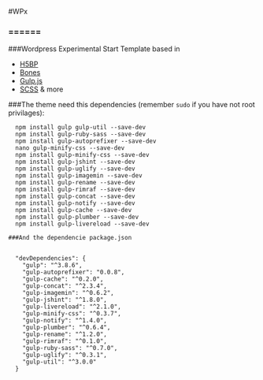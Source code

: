 #WPx
### ======

###Wordpress Experimental Start Template based in


* [H5BP](https://github.com/h5bp/html5-boilerplate)
* [Bones](https://github.com/eddiemachado/bones)
* [Gulp.js](http://gulpjs.com/)
* [SCSS](http://sass-lang.com/) & more

###The theme need this dependencies (remember `sudo` if you have not root privilages):

```
  npm install gulp gulp-util --save-dev
  npm install gulp-ruby-sass --save-dev
  npm install gulp-autoprefixer --save-dev
  nano gulp-minify-css --save-dev
  npm install gulp-minify-css --save-dev
  npm install gulp-jshint --save-dev
  npm install gulp-uglify --save-dev
  npm install gulp-imagemin --save-dev
  npm install gulp-rename --save-dev
  npm install gulp-rimraf --save-dev
  npm install gulp-concat --save-dev
  npm install gulp-notify --save-dev
  npm install gulp-cache --save-dev
  npm install gulp-plumber --save-dev
  npm install gulp-livereload --save-dev

###And the dependencie package.json


  "devDependencies": {
    "gulp": "^3.8.6",
    "gulp-autoprefixer": "0.0.8",
    "gulp-cache": "^0.2.0",
    "gulp-concat": "^2.3.4",
    "gulp-imagemin": "^0.6.2",
    "gulp-jshint": "^1.8.0",
    "gulp-livereload": "^2.1.0",
    "gulp-minify-css": "^0.3.7",
    "gulp-notify": "^1.4.0",
    "gulp-plumber": "^0.6.4",
    "gulp-rename": "^1.2.0",
    "gulp-rimraf": "^0.1.0",
    "gulp-ruby-sass": "^0.7.0",
    "gulp-uglify": "^0.3.1",
    "gulp-util": "^3.0.0"
  }
```






